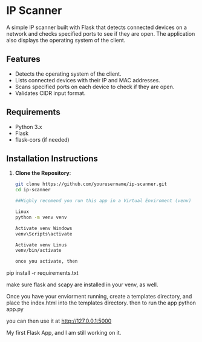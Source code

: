 # IP Scanner

A simple IP scanner built with Flask that detects connected devices on a network and checks specified ports to see if they are open. The application also displays the operating system of the client.

## Features

- Detects the operating system of the client.
- Lists connected devices with their IP and MAC addresses.
- Scans specified ports on each device to check if they are open.
- Validates CIDR input format.

## Requirements

- Python 3.x
- Flask
- flask-cors (if needed)

## Installation Instructions

1. **Clone the Repository**:
   ```bash
   git clone https://github.com/yourusername/ip-scanner.git
   cd ip-scanner

   ##Highly recomend you run this app in a Virtual Enviroment (venv)

   Linux
   python -m venv venv

   Activate venv Windows
   venv\Scripts\activate

   Activate venv Linus
   venv/bin/activate

   once you activate, then
pip install -r requirements.txt

make sure flask and scapy are installed in your venv, as well.

Once you have your enviorment running, create a templates directory, and place the index.html into the templates directory.
then to run the app
python app.py

you can then use it at 
http://127.0.0.1:5000

My first Flask App, and I am still working on it.  
   

   
